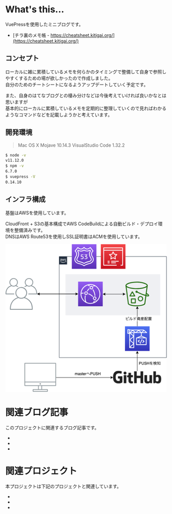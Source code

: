 # What's this...

VuePressを使用したミニブログです。  

* [チラ裏のメモ帳 - https://cheatsheet.kitigai.org/](https://cheatsheet.kitigai.org/)

## コンセプト

ローカルに雑に累積しているメモを何らかのタイミングで整備して自身で参照しやすくするための場が欲しかったので作成しました。  
自分のためのチートシートになるようアップデートしていく予定です。

また、自身のはてなブログとの棲み分けなどは今後考えていければ良いかなとは思いますが  
基本的にローカルに累積しているメモを定期的に整理していくので見ればわかるようなコマンドなどを記載しようかと考えています。

## 開発環境

> Mac OS X Mojave 10.14.3
> VisualStudio Code 1.32.2

```sh
$ node -v
v11.12.0
$ npm -v
6.7.0
$ vuepress -V
0.14.10
```

## インフラ構成

基盤はAWSを使用しています。

CloudFront + S3の基本構成でAWS CodeBuildによる自動ビルド・デプロイ環境を整備済みです。  
DNSはAWS Route53を使用しSSL証明書はACMを使用しています。

![インフラ構成図](images/cheatsheet.png)

# 関連ブログ記事
このプロジェクトに関連するブログ記事です。

* 
* 
* 

# 関連プロジェクト
本プロジェクトは下記のプロジェクトと関連しています。

* 
* 
* 